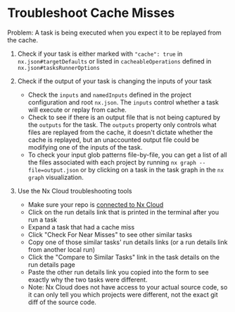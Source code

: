 # Troubleshoot Cache Misses

Problem: A task is being executed when you expect it to be replayed from the cache.

1. Check if your task is either marked with `"cache": true` in `nx.json#targetDefaults` or listed in `cacheableOperations` defined in `nx.json#tasksRunnerOptions`

1. Check if the output of your task is changing the inputs of your task

   - Check the `inputs` and `namedInputs` defined in the project configuration and root `nx.json`. The `inputs` control whether a task will execute or replay from cache.
   - Check to see if there is an output file that is not being captured by the `outputs` for the task. The `outputs` property only controls what files are replayed from the cache, it doesn't dictate whether the cache is replayed, but an unaccounted output file could be modifying one of the inputs of the task.
   - To check your input glob patterns file-by-file, you can get a list of all the files associated with each project by running `nx graph --file=output.json` or by clicking on a task in the task graph in the `nx graph` visualization.

1. Use the Nx Cloud troubleshooting tools
   - Make sure your repo is [connected to Nx Cloud](/core-features/cache-task-results#remote-computation-caching)
   - Click on the run details link that is printed in the terminal after you run a task
   - Expand a task that had a cache miss
   - Click "Check For Near Misses" to see other similar tasks
   - Copy one of those similar tasks' run details links (or a run details link from another local run)
   - Click the "Compare to Similar Tasks" link in the task details on the run details page
   - Paste the other run details link you copied into the form to see exactly why the two tasks were different.
   - Note: Nx Cloud does not have access to your actual source code, so it can only tell you which projects were different, not the exact git diff of the source code.
